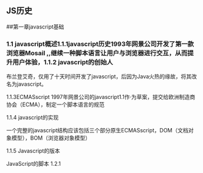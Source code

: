 ## JS历史

##第一章javascript基础

### 1.1 javascript概述1.1.1javascript历史1993年网景公司开发了第一款浏览器Mosail ,,继续一种脚本语言让用户与浏览器进行交互，从而提升用户体验，1.1.2 javascript的创始人

布兰登艾奇，仅用了十天时间开发了javascript，后因为Java火热的缘故，将其改名为javascript。

1.1.3ECMASscript 1997年网景公司的javascript1.1作·为草案，提交给欧洲制造商协会（ECMA），制定一个脚本语言的规范

1.1.4 javascript的实现

一个完整的javascript结构应该包括三个部分原生ECMASscript，DOM（文档对象模型），BOM（浏览器对象模型）

1.1.5 Javascript的版本

JavaScript的脚本
1.2.1 <script>标签将js脚本语言写在<script>标签里，一种是内部脚本，一种是外部脚本

<script> alert（'hello'）; </ SCRIPT>
1.2.2内部脚本js的内部脚本是写在脚本标签里，并且将其直接放到html文档里的<！DOCTIPEhtml>，下，位置有所不同，

1.2.3外部脚本

利用脚本标签的SRC属性一如一个外部的JS文件，该脚本放在头标签或者机身标签中。

1.2.4引入路径相对路径，在本地的js文件直接通过src属性引入html文件中使用。绝对路径，在互联网上直接可读取到的文件路径，但存在“跨域”（跨到其他平台上）问题，### javascript运行

JavaScript的解释器在程序运行的时候，需要经历两个步骤

1.31编译预解析：在程序运行之前先看一遍，是否有错误。

1.32执行

自上而下依次编译执行。遇到错误停止。

1.3.3错误js的执行错误分析语法错误和执行错误，首先，js引擎会检查整个脚本的语法，如果检查语法过程中，发现错误，比如括号少一个，引擎只有一半之类，那么一开始就不会执行，直接报错

其次语法是正确的，脚本开始执行。如出现运行错误，错误后的代码都不执行。

1.4变量
1.4.1变量的命名定义变量时，要是用var操作符（es6以前），var是一个关键词，后面，跟标识符号，也就是变量名。用var操作符创建的变量时具具初始值的，初始值时未定义的（未定义）

1.42声明提前在js的脚本中存在一个作用域的概念，作用域就是当前脚本的范围或者这叫做区域，变量名称会提升到当前作用域的最顶端（声明提前），但值则在赋予该变量的位置，因此，在复制之前他的值一直为undefined未定义var朝晖= 80; //不建议使用alert（朝晖）; var a = 10; var b = 20; c = 12; d = 20; var w，y，z;

1.4.3用操作符var创建与无var创建的区别有var我们创建的是一个变量，没有var我们创建的是windows下的一个属性

1.4.4关键词和系统规定有特殊意义的关键词：系统规定有特殊意义的词